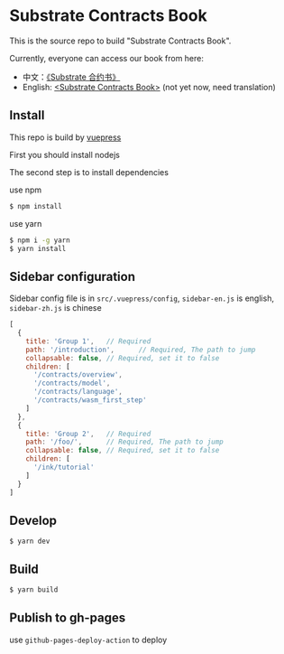 # Substrate Contracts Book
This is the source repo to build "Substrate Contracts Book".

Currently, everyone can access our book from here:

* 中文：[《Substrate 合约书》](https://patractlabs.github.io/substrate-contracts-book/)
* English: [\<Substrate Contracts Book\>](https://patractlabs.github.io/substrate-contracts-book/en) (not yet now, need translation)

## Install
This repo is build by [vuepress](https://vuepress.vuejs.org)

First you should install nodejs

The second step is to install dependencies

use npm
```bash
$ npm install
```
use yarn
```bash
$ npm i -g yarn
$ yarn install
```

## Sidebar configuration

Sidebar config file is in `src/.vuepress/config`, `sidebar-en.js` is english, `sidebar-zh.js` is chinese

```javascript
[
  {
    title: 'Group 1',   // Required
    path: '/introduction',      // Required, The path to jump
    collapsable: false, // Required, set it to false
    children: [
      '/contracts/overview',
      '/contracts/model',
      '/contracts/language',
      '/contracts/wasm_first_step'
    ]
  },
  {
    title: 'Group 2',   // Required
    path: '/foo/',      // Required, The path to jump
    collapsable: false, // Required, set it to false
    children: [
      '/ink/tutorial'
    ]
  }
]
```

## Develop
```base
$ yarn dev
```


## Build
```bash
$ yarn build
```

## Publish to gh-pages
use `github-pages-deploy-action` to deploy